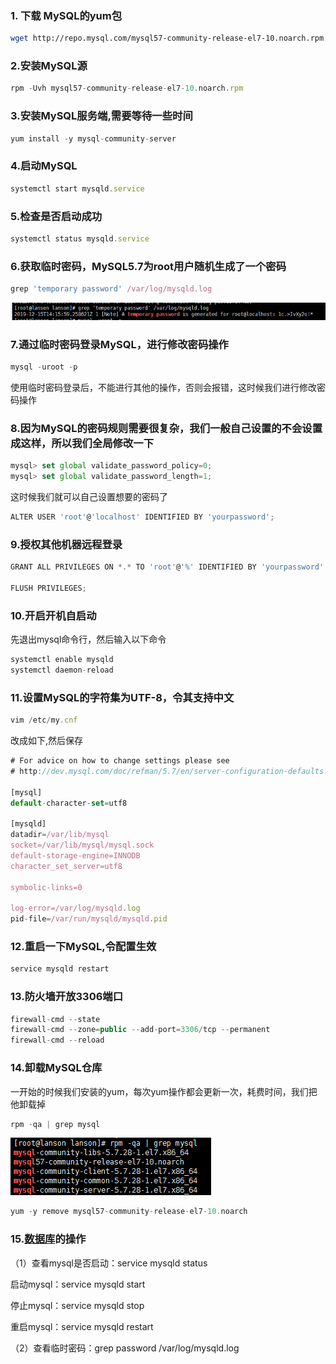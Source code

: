 ### 1. 下载 MySQL的yum包

```bash
wget http://repo.mysql.com/mysql57-community-release-el7-10.noarch.rpm
```



###  2.安装MySQL源

```javascript
rpm -Uvh mysql57-community-release-el7-10.noarch.rpm
```



### 3.安装MySQL服务端,需要等待一些时间

```javascript
yum install -y mysql-community-server
```



### 4.启动MySQL

```javascript
systemctl start mysqld.service
```



### 5.检查是否启动成功

```javascript
systemctl status mysqld.service
```



### 6.获取临时密码，MySQL5.7为root用户随机生成了一个密码

```javascript
grep 'temporary password' /var/log/mysqld.log 
```



![img](assets/centos7安装mysql/1620.png)

### 7.通过临时密码登录MySQL，进行修改密码操作

```javascript
mysql -uroot -p
```



使用临时密码登录后，不能进行其他的操作，否则会报错，这时候我们进行修改密码操作

### 8.因为MySQL的密码规则需要很复杂，我们一般自己设置的不会设置成这样，所以我们全局修改一下

```javascript
mysql> set global validate_password_policy=0;
mysql> set global validate_password_length=1;
```



这时候我们就可以自己设置想要的密码了

```javascript
ALTER USER 'root'@'localhost' IDENTIFIED BY 'yourpassword';
```



### 9.授权其他机器远程登录

```javascript
GRANT ALL PRIVILEGES ON *.* TO 'root'@'%' IDENTIFIED BY 'yourpassword' WITH GRANT OPTION;
 
FLUSH PRIVILEGES;
```



### 10.开启开机自启动

先退出mysql命令行，然后输入以下命令

```javascript
systemctl enable mysqld
systemctl daemon-reload
```



### 11.设置MySQL的字符集为UTF-8，令其支持中文

```javascript
vim /etc/my.cnf
```



改成如下,然后保存

```javascript
# For advice on how to change settings please see
# http://dev.mysql.com/doc/refman/5.7/en/server-configuration-defaults.html
 
[mysql]
default-character-set=utf8
 
[mysqld]
datadir=/var/lib/mysql
socket=/var/lib/mysql/mysql.sock
default-storage-engine=INNODB
character_set_server=utf8
 
symbolic-links=0
 
log-error=/var/log/mysqld.log
pid-file=/var/run/mysqld/mysqld.pid
```



### 12.重启一下MySQL,令配置生效

```javascript
service mysqld restart
```



### 13.防火墙开放3306端口

```javascript
firewall-cmd --state
firewall-cmd --zone=public --add-port=3306/tcp --permanent
firewall-cmd --reload
```



### 14.卸载MySQL仓库

一开始的时候我们安装的yum，每次yum操作都会更新一次，耗费时间，我们把他卸载掉

```javascript
rpm -qa | grep mysql
```



![img](assets/centos7安装mysql/1620-1675868905349-1.png)

```javascript
yum -y remove mysql57-community-release-el7-10.noarch
```



### 15.[数据库](https://cloud.tencent.com/solution/database?from=10680)的操作

（1）查看mysql是否启动：service mysqld status

启动mysql：service mysqld start

停止mysql：service mysqld stop

重启mysql：service mysqld restart

（2）查看临时密码：grep password /var/log/mysqld.log